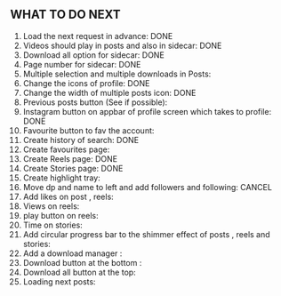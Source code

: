 WHAT TO DO NEXT
-----------------------------------
1) Load the next request in advance: DONE
2) Videos should play in posts and also in sidecar: DONE
3) Download all option for sidecar: DONE
4) Page number for sidecar: DONE
5) Multiple selection and multiple downloads in Posts:
6) Change the icons of profile: DONE
7) Change the width of multiple posts icon: DONE
8) Previous posts button (See if possible): 
9) Instagram button on appbar of profile screen which takes to profile: DONE
10) Favourite button to fav the account: 
11) Create history of search: DONE
12) Create favourites page: 
13) Create Reels page: DONE
14) Create Stories page: DONE
15) Create highlight tray: 
16) Move dp and name to left and add followers and following: CANCEL
17) Add likes on post , reels:  
18) Views on reels: 
19) play button on reels: 
20) Time on stories: 
21) Add circular progress bar to the shimmer effect of posts , reels and stories: 
22) Add a download manager :  
23) Download button at the bottom :
24) Download all button at the top:
25) Loading next posts: